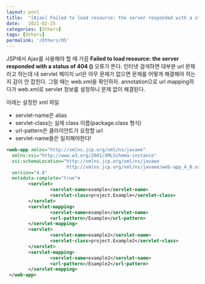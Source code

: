 ```yaml
---
layout: post
title:  "[Ajax] Failed to load resource: the server responded with a status of 404 () 오류"
date:   2021-02-25
categories: [Others]
tags: [Others]
permalink: '/Others/05'
---
```


JSP에서 Ajax를 사용해야 할 때 가끔 **Failed to load resource: the server responded with a status of 404 ()** 오류가 뜬다. 인터넷 검색하면 대부분 url 문제라고 하는데 내 servlet 페이지 url은 아무 문제가 없으면 문제를 어떻게 해결해야 하는지 감이 안 잡힌다. 그럴 때는 web.xml을 확인하자. annotation으로 url mapping하다가 web.xml로 servlet 정보를 설정하니 문제 없이 해결된다.

아래는 설정한 xml 파일
* servlet-name은 alias
* servlet-class는 실제 class 이름(package.class 형식)
* url-pattern은 클라이언트가 요청할 url
* servlet-name들은 일치해야한다!

```xml
<web-app xmlns="http://xmlns.jcp.org/xml/ns/javaee"
  xmlns:xsi="http://www.w3.org/2001/XMLSchema-instance"
  xsi:schemaLocation="http://xmlns.jcp.org/xml/ns/javaee
                      http://xmlns.jcp.org/xml/ns/javaee/web-app_4_0.xsd"
  version="4.0"
  metadata-complete="true">
        <servlet>
                <servlet-name>example</servlet-name>
                <servlet-class>project.Example</servlet-class>
        </servlet>
        <servlet-mapping>
                <servlet-name>example</servlet-name>
                <url-pattern>/Example</url-pattern>
        </servlet-mapping>
        <servlet>
                <servlet-name>example2</servlet-name>
                <servlet-class>project.Example2</servlet-class>
        </servlet>
        <servlet-mapping>
                <servlet-name>example2</servlet-name>
                <url-pattern>/Example2</url-pattern>
        </servlet-mapping>
 </web-app>
 ```